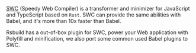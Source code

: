 [SWC](https://SWC.rs/) (Speedy Web Compiler) is a transformer and minimizer for JavaScript and TypeScript based on `Rust`. SWC can provide the same abilities with Babel, and it's more than 10x faster than Babel.

Rsbuild has a out-of-box plugin for SWC, power your Web application with Polyfill and minification, we also port some common used Babel plugins to SWC.
